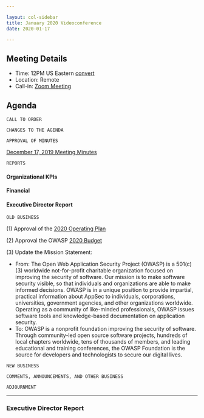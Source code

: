 ```yaml
---

layout: col-sidebar
title: January 2020 Videoconference
date: 2020-01-17

---
```


## Meeting Details
- Time: 12PM US Eastern [convert](https://www.timeanddate.com/worldclock/meetingdetails.html?year=2020&month=1&day=17&hour=17&min=0&sec=0&p1=16&p2=919&p3=78&p4=136&p5=137&p6=176&p7=179)
- Location: Remote
- Call-in: [Zoom Meeting](https://zoom.us/j/675935446)

## Agenda

```
CALL TO ORDER
```
<!-- 
Board Members
- Gary Robinson, Grant Ongers, Martin Knobloch, Owen Pendlebury, Richard Greenberg, Sherif Mansour, Vandana Verma Sehgal

Guests
Mike McCamon, Tom Pappas, Dawn Aitken, Emily Berman, Harold Blankenship, Lisa Jones, Sibah Poede, Kelly Santalucia
-->

```
CHANGES TO THE AGENDA
```

```
APPROVAL OF MINUTES
```
[December 17, 2019 Meeting Minutes](/www-board/minutes/201912)

```
REPORTS
```
#### Organizational KPIs

#### Financial

#### Executive Director Report

```
OLD BUSINESS
```
(1) Approval of the [2020 Operating Plan](https://www2.owasp.org/www-staff/operating-plan/2020)

(2) Approval the OWASP [2020 Budget](https://www2.owasp.org/www-staff/budget/2020)

(3) Update the Mission Statement:
- From: The Open Web Application Security Project (OWASP) is a 501(c)(3) worldwide not-for-profit charitable organization focused on improving the security of software. Our mission is to make software security visible, so that individuals and organizations are able to make informed decisions. OWASP is in a unique position to provide impartial, practical information about AppSec to individuals, corporations, universities, government agencies, and other organizations worldwide. Operating as a community of like-minded professionals, OWASP issues software tools and knowledge-based documentation on application security.
- To: OWASP is a nonprofit foundation improving the security of software. Through community-led open source software projects, hundreds of local chapters worldwide, tens of thousands of members, and leading educational and training conferences, the OWASP Foundation is the source for developers and technologists to secure our digital lives.

```
NEW BUSINESS
```

```
COMMENTS, ANNOUNCEMENTS, AND OTHER BUSINESS
```

```
ADJOURNMENT
```

***

### Executive Director Report
